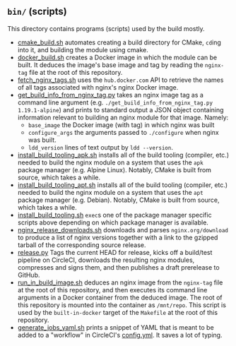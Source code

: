 `bin/` (scripts)
----------------
This directory contains programs (scripts) used by the build mostly.

- [cmake_build.sh](cmake_build.sh) automates creating a build directory for
  CMake, `cd`ing into it, and building the module using cmake.
- [docker_build.sh](docker_build.sh) creates a Docker image in which the module
  can be built.  It deduces the image's base image and tag by reading the
  `nginx-tag` file at the root of this repository.
- [fetch_nginx_tags.sh](fetch_nginx_tags.sh) uses the `hub.docker.com` API to
  retrieve the names of all tags associated with nginx's nginx Docker image.
- [get_build_info_from_nginx_tag.py](get_build_info_from_nginx_tag.py)  takes
  an nginx image tag as a command line argument (e.g.
  `./get_build_info_from_nginx_tag.py 1.19.1-alpine`) and prints to standard
  output a JSON object containing information relevant to building an nginx
  module for that image.  Namely:
  - `base_image` the Docker image (with tag) in which nginx was built
  - `configure_args` the arguments passed to `./configure` when nginx was built.
  - `ldd_version` lines of text output by `ldd --version`.
- [install_build_tooling_apk.sh](install_build_tooking_apk.sh) installs all of
  the build tooling (compiler, etc.) needed to build the nginx module on a
  system that uses the `apk` package manager (e.g. Alpine Linux).  Notably,
  CMake is built from source, which takes a while.
- [install_build_tooling_apt.sh](install_build_tooling_apt.sh) installs all of
  the build tooling (compiler, etc.) needed to build the nginx module on a
  system that uses the `apt` package manager (e.g. Debian).  Notably, CMake is
  built from source, which takes a while.
- [install_build_tooling.sh](install_build_tooling.sh) `exec`s one of the
  package manager specific scripts above depending on which package manager is
  available.
- [nginx_release_downloads.sh](nginx_release_downloads.sh) downloads and parses
  `nginx.org/download` to produce a list of nginx versions together with a link
  to the gzipped tarball of the corresponding source release.
- [release.py](release.py) Tags the current HEAD for release, kicks off a
  build/test pipeline on CircleCI, downloads the resulting nginx modules,
  compresses and signs them, and then publishes a draft prerelease to GitHub.
- [run_in_build_image.sh](run_in_build_image.sh) deduces an nginx image from
  the `nginx-tag` file at the root of this repository, and then executes its
  command line arguments in a Docker container from the deduced image.  The
  root of this repository is mounted into the container as `/mnt/repo`.  This
  script is used by the `built-in-docker` target of the `Makefile` at the root
  of this repository.
- [generate_jobs_yaml.sh](generate_jobs_yaml.sh) prints a snippet of YAML that
  is meant to be added to a "workflow" in CircleCI's
  [config.yml](../.circleci/config.yml).  It saves a lot of typing.
